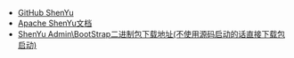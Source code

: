- [GitHub ShenYu](https://github.com/apache/shenyu)
- [Apache ShenYu文档](https://shenyu.apache.org/zh/docs/index/)
- [ShenYu Admin\BootStrap二进制包下载地址(不使用源码启动的话直接下载包启动)](https://archive.apache.org/dist/incubator/shenyu/)